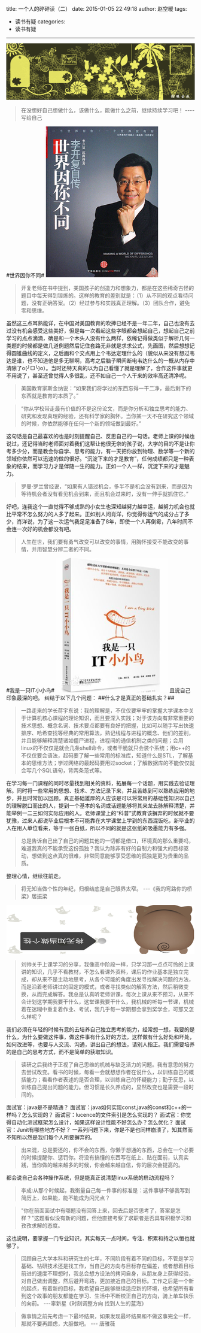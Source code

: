 title: 一个人的碎碎读（二）
date: 2015-01-05 22:49:18
author: 赵空暖
tags:
- 读书有疑
categories:
- 读书有疑
---

![notitle](/image/notitle.png)

> 在没想好自己想做什么，该做什么，能做什么之前，继续持续学习吧！  ---- 写给自己

#世界因你不同#
![kaifu](/image/kaifu.jpg)
> 开复老师在书中提到，美国孩子的创造力和想象力，都是在这些稀奇古怪的题目中每天得到锻炼的。这样的教育的差别就是：（1）从不同的观点看待问题，没有正确答案。（2）经过参与和实践真正理解。（3）团队合作，避免零和思维。

虽然这三点耳熟能详，在中国对美国教育的吹捧已经不是一年二年，自己也没有去过没有机会感受这些美好，但是每一次看起这些字眼都会想起自己，想起自己之前学习的点点滴滴，确是和一个木头人没有什么两样，依稀记得做类似于解析几何一类题的时候都是做几道例题然后记住套路无非就是求求公式，先画图，然后想想记得圆锥曲线的定义，之后画和个交点用上个韦达定理什么的（貌似从来没有想过韦达是谁，也不知道他是多无聊啊，高考之后脑子瞬间断电韦达什么的一概从内存中清除了o(╯□╰)o）。当时还特天真的以为自己看懂了就是理解了，合作这件事就更不用说了，甚至还曾觉得人多很乱，还不如自己一个人干来的效率高还清净呢。

> 美国教育家斯金纳说：“如果我们将学过的东西忘得一干二净，最后剩下的东西就是教育的本质了。”

> “你从学校带走最有价值的不是这份论文，而是你分析和独立思考的能力、研究和发现真理的经验，还有科学家的胸怀。当你某一天不在研究这个领域的时候，你依然能够在任何一个新的领域做到最好。”

这句话是自己最喜欢的也是时刻提醒自己、反思自己的一句话。老师上课的时候也说过，还记得当时老师面对着我们这帮让他很无奈的孩子说，大学的目的不是让你考多少分，而是教会你自学、思考的能力，有一天把你放到物理、数学等一个新的领域你依然可以迅速的做的很好。“沉淀下来的才是教育”，任何成绩都只是一种表象的结果，而学习力才是伴随一生的能力。正如一个人一样，沉淀下来的才是魅力。

> 罗曼·罗兰曾经说，“如果有人错过机会，多半不是机会没有到来，而是因为等待机会者没有看见机会到来，而且机会过来时，没有一伸手就抓住它。”

好吧，连我这个一直觉得不够成熟的小女生也深知越努力越幸运，越努力机会也就比平常不怎么努力的人多了起来。正如别人问肖洋，你觉得你运气的成分占了多少，肖洋说，为了这一次运气我足足准备了8年，即使一个人再倒霉，八年时间不会连一次好的机会都没有吧。
> 人生在世，我们要有勇气改变可以改变的事情，用胸怀接受不能改变的事情，并用智慧分辨二者的不同。

#我是一只IT小小鸟#
![itbrid](/image/itbrid.jpg)
且说自己印象最深的吧。
纠结于以下几个问题：
##什么才是真正的基础扎实？##
> 一路走来的学长蒋宇东说：我的理解是，不仅仅要牢牢的掌握大学课本中关于计算机核心课程的理论知识，而且要深入实践；对于该方向有非常重要的技术思想、概念名词、技术要点都要有良好的把握，比如可以随手写出快速排序、哈希查找等经典的常用算法，熟记线程与进程的概念、他们的差别，并且能够解释清楚诸如僵尸进程，进程间的通信机制之类的问题；会用linux的不仅仅是就会几条shell命令，或者干脆就只会装个系统；用c++的不仅仅要会语法，起码要了解一些常用的标准库，知道什么是STL，了解基本的思维方法；学过网络的最起码要用过socket；了解数据库的不能仅仅就会写几个SQL语句，背两条范式等。

在学习每一门课程的同时尽量找到相关的资料，拓展每一个话题，用实践去验证理解。同时将一些常用的思想、技术、方法记录下来，并且苦练到可以熟练应用的地步，并且时常加以回顾。真正基础雄厚的人应该是可以将常用的基础性知识以自己的理解脱口而出的人，提到一个基本的名词或话题能够将其来龙去脉解释清楚，并能举例一二三如何实际应用的人。老师课堂上的“科普”式教育该摒弃的时候就不要犹豫，过来人都说毕业后根本不可能靠在大学课堂上学到的东西混饭吃，新毕业的人在用人单位看来，等于一张白纸，所以不同的就是这张纸的吸墨能力有多强。

> 总是告诉自己出了自己的问题其他的一切都是借口，环境真的那么重要吗，难道我真的不能承受这份孤独？我认为除非有好的自制力和强大的目标驱动，想做到这点真的很难，非常同意能够享受思维的孤独是更为贵重的品质。

整理心情，继续往前走。

> 将无知当做个性的年纪，归根结底是自己眼界太窄。     ---《我的弯路你的桥梁》居振梁

![happy](/image/happy.jpg)

> 刘帅关于上课学习的分享，我像高中阶段一样，只学习那一点点可怜的上课讲的知识，几乎不看教材，不怎么看课外资料，课后的作业基本是独立完成，却从来不是主动地思考，从各个可能的角度出发寻找解决问题的方法，而是沿着老师讲过的固定的模式，或者寻找类似的解答方法，然后稍微变换，从而完成解答。我总是认真听老师讲课，每次上课从来不预习，从来不会计划这学期我要干什么，这堂课我要干什么，我机械的听每一节课，机械着在迷糊中重复着作业、考试，我几乎每一学期都会拿到奖学金，可那又怎么样呢？

我们必须在年轻的时候有意的去培养自己独立思考的能力，经常想一想，我要的是什么，为什么要做这件事，做这件事有什么好的方法，这样做有什么好处和坏处，如何改进等，也要与人交流、沟通，讲出自己的想法，请别人指正。我们需要培养的是自己的思考方式，而不是简单的获取知识。

> 读研之后我终于正视了自己思维的机械与缺乏活力的问题。我有意思的努力去尝试改变。看书的时候，每看一会就想想作者在说什么，以训练自己的概括能力；看看作者表述的是否合理，以训练自己的怀疑能力；勤于反思，以训练自己提出问题的能力。但习惯是长久养成的，显然改变也是需要一段时间的。


面试官：java是不是精通？
面试官：java如何实现const,java的const和c++的一样吗？怎么实现的？
面试官：lucence的文件索引是怎么实现的？
面试官：你觉得自动化测试框架怎么设计，如果这样设计性能不好怎么办？怎么优化？
面试官：Junit有哪些地方不好？
一系列问题下来，你是不是也同样崩溃了，知其然而不知所以然是我们每个人所要摒弃的。

> 出来混，总是要还的，你不会的东西，你懒于想通的东西，总会在一个必要的时候提醒你、惩罚你。将没有搞懂的东西写在纸上、贴在面前，认真实践，当你做的越来越多的时候，你会越来越自信，你的层次会提高的。

都会说自己会各种操作系统，但是能真正说清楚linux系统的启动流程吗？

> 李成:从那个时候起，我衡量自己每一件事的标准是：这件事够不够我写到简历上，如果能，能不能成为闪光点？


> "你在前面面试中有哪题没有回答上来，回去后是否思考了，答案是怎样？"这题看似没有新的问题，但他直接考察了求职者是否具有积极学习和孜孜求解的态度。

这也说明，要掌握一门专业知识，其实每天一点时间，专注、积累和持之以恒也就够了。
> 回顾自己大学本科和研究生的七年，不同阶段有着不同的目标，不管是学习基础、钻研技术还是找工作，当自己的方向与目标存在偏差，或者想着目标前进的速度不理想时，我总会想方设法的拷问自身，从朋友身上获得经验，对自己做出调整，然后避开弯路，更加接近自己的目标。工作之后是一个新的起点，有着新的目标，我希望自己能够继续适应新的环境，也希望所有看到这个故事的朋友都能在学习、生活中不断校正自己的方向，骑上单车快乐的向前。                  ---辜新星《时刻调整方向 找到人生的蓝海》


> 做事情之前先考虑一下最坏结果，如果发现最坏结果和不做这事完全一样，那就不要再顾虑，大胆做吧。
                                                                                   --- 唐雅薇


